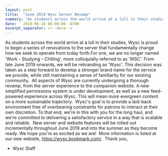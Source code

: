 ```yaml
---
layout: post
title:  "June 2019 Wysc Server Revamp"
summary: "As students across the world arrive at a lull in their studies, Wysc is proud to begin a series of renovations to the server that fundamentally ..."
date:   2019-06-18 00:00:00 -0700
excerpt_separator: <!--more-->
---
```

As students across the world arrive at a lull in their studies, Wysc is proud to begin a series of renovations to the server that fundamentally change <!--more-->how we seek to operate from today forth.
​
For one, we are no longer named 'Work・Studying・Chilling', more colloquially referred to as 'WSC'. From late June 2019 onwards, we will be rebranding as 'Wysc'. This decision was taken as a step forward to develop a stronger brand name for the service we provide, while still maintaining a sense of familiarity for our existing community.
​
All aspects of Wysc are currently undergoing a thorough revamp, from the server experience to the companion website. A new simplified permissions system is under development, as well as a new feed-powered experience across Wysc. This will mean more evergreen content on a more sustainable trajectory.
​
Wysc's goal is to provide a laid-back environment free of overbearing constraints for patrons to interact at their own discretion. To that end, we're in this with you for the long haul, and we're committed to delivering a satisfactory service in a way that is scalable and reliable.
​
New server and website features will be rolled out incrementally throughout June 2019 and into the summer as they become ready. We hope you're as excited as we are!
​
More information is listed at our new website, https://wysc.bookmark.com/.
​
Thank you,
- Wysc Staff